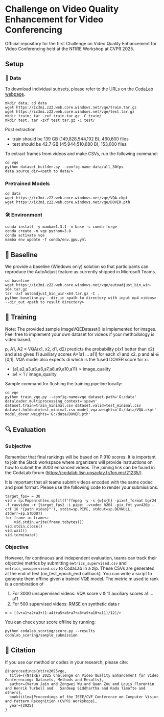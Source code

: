 # Challenge on Video Quality Enhancement for Video Conferencing
Official repository for the first Challenge on Video Quality Enhancement for Video Conferencing held at the NTIRE Workshop at CVPR 2025.


## Setup
### 📂 Data
To download individual subsets, please refer to the URLs on the [CodaLab webpage](https://codalab.lisn.upsaclay.fr/competitions/21291#learn_the_details-terms_and_conditions:~:text=%5B3%5D.-,Training,-data%20can%20be).
```
mkdir data; cd data
wget https://ic3mi.z22.web.core.windows.net/vqe/train.tar.gz
wget https://ic3mi.z22.web.core.windows.net/vqe/test.tar.gz
mkdir train; tar -zxf train.tar.gz -C train/
mkdir test; tar -zxf test.tar.gz -C test/
```

Post extraction
- train should be 139 GB (149,828,544,192 B), 460,600 files
- test should be 42.7 GB (45,944,510,680 B), 153,000 files

To extract frames from videos and make CSVs, run the following command:
```
cd vqe
python dataset_builder.py --config-name data/all_30fps data.source_dir=<path to data/>
```

### Pretrained Models
```
cd data
wget https://ic3mi.z22.web.core.windows.net/vqe/VQA.ckpt
wget https://ic3mi.z22.web.core.windows.net/vqe/DOVER.pth
```

### 🛠️ Environment
```
conda install -y mamba=1.3.1 -n base -c conda-forge
conda create -n vqe python=3.8
conda activate vqe
mamba env update -f conda/env.gpu.yml
```


## 🧰 Baseline
We provide a baseline (Windows only) solution so that participants can reproduce the AutoAdjust feature as currently shipped in Microsoft Teams.
```
cd baseline
wget https://ic3mi.z22.web.core.windows.net/vqe/autoadjust_bin_win-x64.tar.gz
tar -zxf autoadjust_bin_win-x64.tar.gz -C .
python baseline.py --dir_in <path to directory with input mp4 videos> --dir_out <path to result directory>
```


## 🧠 Training
Note: The provided sample ImageVQEDataset() is implemented for images. Feel free to implement your own dataset for videos if your methodology is video based.

p, A1, A2 = VQA(x1, x2, d1, d2) predicts the probability p(x1 better than x2) and also gives 11 auxiliary scores A=[a1 ... a11] for each x1 and x2. p and ai ∈ [0,1]. VQA model also expects di which is the fused DOVER score for xi.
* {a1,a2,a3,a5,a6,a7,a8,a9,a10,a11} ∝ image_quality
* a4 ∝ 1 / image_quality

Sample command for flushing the training pipeline locally:
```
cd vqe
python train_vqe.py --config-name=vqe dataset.path='G:/data' dataloader.multiprocessing_context='spawn' dataset.train=train_minimal.csv dataset.valid=test_minimal.csv dataset.holdout=test_minimal.csv model_vqa.weights='G:/data/VQA.ckpt' model_dover.weights='G:/data/DOVER.pth'
```


## 🔍 Evaluation
### Subjective
Remember that final rankings will be based on P.910 scores. It is important to join the Slack workspace where organizers will provide instructions on how to submit the 3000 enhanced videos. The joining link can be found in the CodaLab forum (https://codalab.lisn.upsaclay.fr/forums/21235/).

It is important that all teams submit videos encoded with the same codec and pixel format. Please use the following code to render your submissions.
```
target_fps= = 30
vid = sp.Popen(shlex.split(f'ffmpeg -y -s {w}x{h} -pixel_format bgr24 -f rawvideo -r {target_fps} -i pipe: -vcodec h264 -pix_fmt yuv420p -crf 18 "{path_video}"'), stdin=sp.PIPE, stdout=sp.DEVNULL, stderr=sp.STDOUT)
for frame in frames:
    vid.stdin.write(frame.tobytes())
vid.stdin.close()
vid.wait()
vid.terminate()
```

### Objective
However, for continuous and independent evaluation, teams can track their objective metrics by submitting `metrics_supervised.csv` and `metrics_unsupervised.csv` to CodaLab in a zip.
These CSVs are generated at the end of test (on_test_epoch_end callback). You can write a script to generate them offline given a trained VQE model.
The metric m used to rank is a combination of
1. For 3000 unsupervised videos: VQA score v & 11 auxiliary scores a1 ... a11
3. For 500 supervised videos: RMSE on synthetic data r

`m = [(v+a1+a2+a3+(1-a4)+a5+a6+a7+a8+a9+a10+a11)/12]/r`

You can check your score offline by running:
```
python codalab_scoring/score.py --results codalab_scoring/sample_submission
```

## 📄 Citation
If you use our method or codes in your research, please cite:
```
@inproceedings{ntire2025vqe,
  title={{NTIRE} 2025 Challenge on Video Quality Enhancement for Video Conferencing: Datasets, Methods and Results},
  author={Varun Jain and Zongwei Wu and Quan Zou and Louis Florentin and Henrik Turbell and   Sandeep Siddhartha and Radu Timofte and others},
  booktitle={Proceedings of the IEEE/CVF Conference on Computer Vision and Pattern Recognition (CVPR) Workshops},
  year={2025}
}
```
